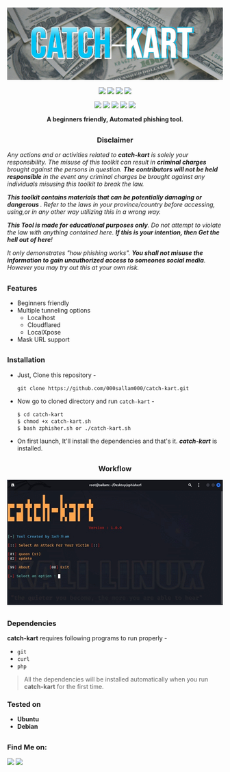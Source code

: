 <!-- catch-kart -->

<p align="center">
  <img src=".github/misc/logo.png">
</p>

<p align="center">
  <img src="https://img.shields.io/badge/Version-1.0.0-green?style=for-the-badge">
  <img src="https://img.shields.io/github/license/000sallam000/catch-kart?color=red&style=for-the-badge">
  <img src="https://img.shields.io/github/stars/000sallam000/catch-kart?color=red&style=for-the-badge">
  <img src="https://img.shields.io/github/issues/000sallam000/catch-kart?color=red&style=for-the-badge">
  </p>

<p align="center">
  <img src="https://img.shields.io/badge/Author-Sa升升am-blue?style=flat-square">
  <img src="https://img.shields.io/badge/Open%20Source-Yes-darkgreen?style=flat-square">
  <img src="https://img.shields.io/badge/Maintained%3F-Yes-lightblue?style=flat-square">
  <img src="https://img.shields.io/badge/Written%20In-Bash-darkcyan?style=flat-square">
  <img src="https://hits.seeyoufarm.com/api/count/incr/badge.svg?url=https%3A%2F%2Fgithub.com%2Fhtr-tech%2Fcatch-kart&title=Visitors&edge_flat=false"/></a>
</p>

<p align="center"><b>A beginners friendly, Automated phishing tool.</b></p>

##

<h3><p align="center">Disclaimer</p></h3>

<i>Any actions and or activities related to <b>catch-kart</b> is solely your responsibility. The misuse of this toolkit can result in <b>criminal charges</b> brought against the persons in question. <b>The contributors will not be held responsible</b> in the event any criminal charges be brought against any individuals misusing this toolkit to break the law.

<b>This toolkit contains materials that can be potentially damaging or dangerous </b>. Refer to the laws in your province/country before accessing, using,or in any other way utilizing this in a wrong way.

<b>This Tool is made for educational purposes only</b>. Do not attempt to violate the law with anything contained here. <b>If this is your intention, then Get the hell out of here</b>!

It only demonstrates "how phishing works". <b>You shall not misuse the information to gain unauthorized access to someones social media</b>. However you may try out this at your own risk.</i>

##

### Features

- Beginners friendly
- Multiple tunneling options
  - Localhost
  - Cloudflared
  - LocalXpose
- Mask URL support 

##

### Installation

- Just, Clone this repository -
  ```
  git clone https://github.com/000sallam000/catch-kart.git
  ```

- Now go to cloned directory and run `catch-kart` -
  ```
  $ cd catch-kart
  $ chmod +x catch-kart.sh
  $ bash zphisher.sh or ./catch-kart.sh
  ```

- On first launch, It'll install the dependencies and that's it. ***catch-kart*** is installed.
 
  ##

<h3 align="center">Workflow</h3>
<p align="center">
<img src=".github/misc/workflow.gif"/>
</p>

##

<h3>Dependencies</h3>

<b>catch-kart</b> requires following programs to run properly - 
- `git`
- `curl`
- `php`

> All the dependencies will be installed automatically when you run **catch-kart** for the first time.


<h3>Tested on</h3>

- **Ubuntu**
- **Debian**

##

### Find Me on:
<p align="left">
  <a href="https://www.linkedin.com/in/sal-lam-ab422026b/" target="_blank"><img src="https://img.shields.io/badge/Socials-grey?style=for-the-badge&logo=linktree"></a>
  <a href="https://github.com/000sallam000" target="_blank"><img src="https://img.shields.io/badge/Github-blue?style=for-the-badge&logo=github"></a>
</p>


<!-- // -->
